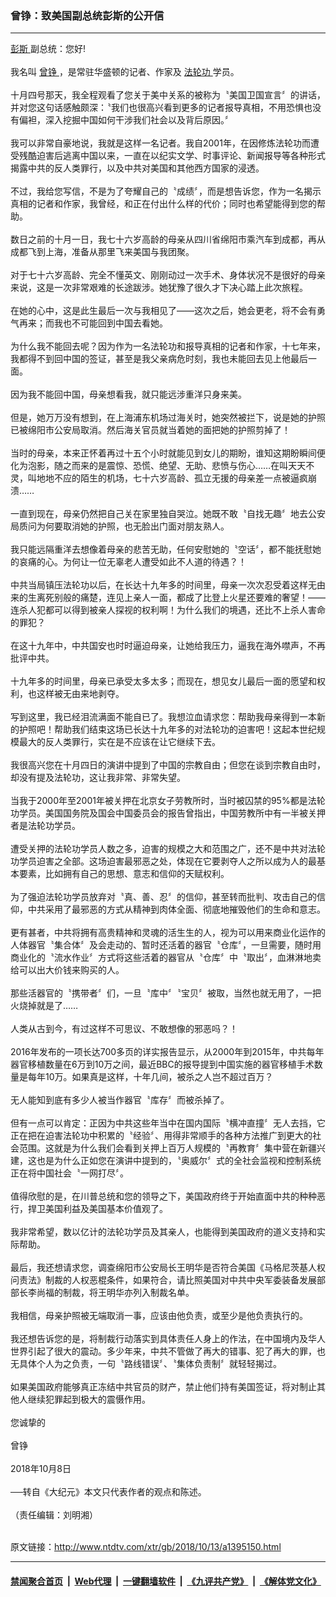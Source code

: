 ### 曾铮：致美国副总统彭斯的公开信
------------------------

<div class="wysiwyg">
 <a href="http://www.ntdtv.com/xtr/gb/articlelistbytag_彭斯.html" target="_blank">
  彭斯
 </a>
 副总统：您好!
 <br/>
 <br/>
 我名叫
 <a href="http://www.ntdtv.com/xtr/gb/articlelistbytag_曾铮.html" target="_blank">
  曾铮
 </a>
 ，是常驻华盛顿的记者、作家及
 <a href="http://www.ntdtv.com/xtr/gb/articlelistbytag_法轮功.html" target="_blank">
  法轮功
 </a>
 学员。
 <br/>
 <br/>
 十月四号那天，我全程观看了您关于美中关系的被称为〝美国卫国宣言〞的讲话，并对您这句话感触颇深：〝我们也很高兴看到更多的记者报导真相，不用恐惧也没有偏袒，深入挖掘中国如何干涉我们社会以及背后原因。〞
 <br/>
 <br/>
 我可以非常自豪地说，我就是这样一名记者。我自2001年，在因修炼法轮功而遭受残酷迫害后逃离中国以来，一直在以纪实文学、时事评论、新闻报导等各种形式揭露中共的反人类罪行，以及中共对美国和其他西方国家的浸透。
 <br/>
 <br/>
 不过，我给您写信，不是为了夸耀自己的〝成绩〞，而是想告诉您，作为一名揭示真相的记者和作家，我曾经，和正在付出什么样的代价；同时也希望能得到您的帮助。
 <br/>
 <br/>
 数日之前的十月一日，我七十六岁高龄的母亲从四川省绵阳市乘汽车到成都，再从成都飞到上海，准备从那里飞来美国与我团聚。
 <br/>
 <br/>
 对于七十六岁高龄、完全不懂英文、刚刚动过一次手术、身体状况不是很好的母亲来说，这是一次非常艰难的长途跋涉。她犹豫了很久才下决心踏上此次旅程。
 <br/>
 <br/>
 在她的心中，这是此生最后一次与我相见了——这次之后，她会更老，将不会有勇气再来；而我也不可能回到中国去看她。
 <br/>
 <br/>
 为什么我不能回去呢？因为作为一名法轮功和报导真相的记者和作家，十七年来，我都得不到回中国的签证，甚至是我父亲病危时刻，我也未能回去见上他最后一面。
 <br/>
 <br/>
 因为我不能回中国，母亲想看我，就只能远涉重洋只身来美。
 <br/>
 <br/>
 但是，她万万没有想到，在上海浦东机场过海关时，她突然被拦下，说是她的护照已被绵阳市公安局取消。然后海关官员就当着她的面把她的护照剪掉了！
 <br/>
 <br/>
 当时的母亲，本来正怀着再过十五个小时就能见到女儿的期盼，谁知这期盼瞬间便化为泡影，随之而来的是震惊、恐慌、绝望、无助、悲愤与伤心……在叫天天不灵，叫地地不应的陌生的机场，七十六岁高龄、孤立无援的母亲差一点被逼疯崩溃……
 <br/>
 <br/>
 一直到现在，母亲仍然把自己关在家里独自哭泣。她既不敢〝自找无趣〞地去公安局质问为何要取消她的护照，也无脸出门面对朋友熟人。
 <br/>
 <br/>
 我只能远隔重洋去想像着母亲的悲苦无助，任何安慰她的〝空话〞，都不能抚慰她的哀痛的心。为何让一位无辜老人遭受如此不人道的待遇？！
 <br/>
 <br/>
 中共当局镇压法轮功以后，在长达十九年多的时间里，母亲一次次忍受着这样无由来的生离死别般的痛楚，连见上亲人一面，都成了比登上火星还要难的奢望！——连杀人犯都可以得到被亲人探视的权利啊！为什么我们的境遇，还比不上杀人害命的罪犯？
 <br/>
 <br/>
 在这十九年中，中共国安也时时逼迫母亲，让她给我压力，逼我在海外噤声，不再批评中共。
 <br/>
 <br/>
 十九年多的时间里，母亲已承受太多太多；而现在，想见女儿最后一面的愿望和权利，也这样被无由来地剥夺。
 <br/>
 <br/>
 写到这里，我已经泪流满面不能自已了。我想泣血请求您：帮助我母亲得到一本新的护照吧！帮助我们结束这场已长达十九年多的对法轮功的迫害吧！这起本世纪规模最大的反人类罪行，实在是不应该在让它继续下去。
 <br/>
 <br/>
 我很高兴您在十月四日的演讲中提到了中国的宗教自由；但您在谈到宗教自由时，却没有提及法轮功，这让我非常、非常失望。
 <br/>
 <br/>
 当我于2000年至2001年被关押在北京女子劳教所时，当时被囚禁的95%都是法轮功学员。美国国务院及国会中国委员会的报告曾指出，中国劳教所中有一半被关押者是法轮功学员。
 <br/>
 <br/>
 遭受关押的法轮功学员人数之多，迫害的规模之大和范围之广，还不是中共对法轮功学员迫害之全部。这场迫害最邪恶之处，体现在它要剥夺人之所以成为人的最基本要素，比如拥有自己的思想、意志和信仰的天赋权利。
 <br/>
 <br/>
 为了强迫法轮功学员放弃对〝真、善、忍〞的信仰，甚至转而批判、攻击自己的信仰，中共采用了最邪恶的方式从精神到肉体全面、彻底地摧毁他们的生命和意志。
 <br/>
 <br/>
 更有甚者，中共将拥有高贵精神和灵魂的活生生的人，视为可以用来商业化运作的人体器官〝集合体〞及会走动的、暂时还活着的器官〝仓库〞，一旦需要，随时用商业化的〝流水作业〞方式将这些活着的器官从〝仓库〞中〝取出〞，血淋淋地卖给可以出大价钱来购买的人。
 <br/>
 <br/>
 那些活器官的〝携带者〞们，一旦〝库中〞〝宝贝〞被取，当然也就无用了，一把火烧掉就是了……
 <br/>
 <br/>
 人类从古到今，有过这样不可思议、不敢想像的邪恶吗？！
 <br/>
 <br/>
 2016年发布的一项长达700多页的详实报告显示，从2000年到2015年，中共每年器官移植数量在6万到10万之间，最近BBC的报导提到中国实施的器官移植手术数量是每年10万。如果真是这样，十年几间，被杀之人岂不超过百万？
 <br/>
 <br/>
 无人能知到底有多少人被当作器官〝库存〞而被杀掉了。
 <br/>
 <br/>
 但有一点可以肯定：正因为中共这些年当中在国内国际〝横冲直撞〞无人去挡，它正在把在迫害法轮功中积累的〝经验〞、用得非常顺手的各种方法推广到更大的社会范围。这就是为什么我们会看到关押上百万人规模的〝再教育〞集中营在新疆兴建，这也是为什么正如您在演讲中提到的，〝奥威尔〞式的全社会监视和控制系统正在将中国社会〝一网打尽〞。
 <br/>
 <br/>
 值得欣慰的是，在川普总统和您的领导之下，美国政府终于开始直面中共的种种恶行，捍卫美国利益及美国基本价值观了。
 <br/>
 <br/>
 我非常希望，数以亿计的法轮功学员及其亲人，也能得到美国政府的道义支持和实际帮助。
 <br/>
 <br/>
 最后，我还想请求您，调查绵阳市公安局长王明华是否符合美国《马格尼茨基人权问责法》制裁的人权恶棍条件，如果符合，请比照美国对中共中央军委装备发展部部长李尚福的制裁，将王明华亦列入制裁名单。
 <br/>
 <br/>
 我相信，母亲护照被无端取消一事，应该由他负责，或至少是他负责执行的。
 <br/>
 <br/>
 我还想告诉您的是，将制裁行动落实到具体责任人身上的作法，在中国境内及华人世界引起了很大的震动。多少年来，中共不管做了再大的错事、犯了再大的罪，也无具体个人为之负责，一句〝路线错误〞、〝集体负责制〞就轻轻揭过。
 <br/>
 <br/>
 如果美国政府能够真正冻结中共官员的财产，禁止他们持有美国签证，将对制止其他人继续犯罪起到极大的震慑作用。
 <br/>
 <br/>
 您诚挚的
 <br/>
 <br/>
 曾铮
 <br/>
 <br/>
 2018年10月8日
 <br/>
 <br/>
 ──转自《大纪元》本文只代表作者的观点和陈述。
 <br/>
 <br/>
 （责任编辑：刘明湘）
</div>

<br/>原文链接：http://www.ntdtv.com/xtr/gb/2018/10/13/a1395150.html


------------------------
#### [禁闻聚合首页](https://github.com/gfw-breaker/banned-news/blob/master/README.md) &nbsp;|&nbsp; [Web代理](https://github.com/gfw-breaker/open-proxy/blob/master/README.md) &nbsp;|&nbsp; [一键翻墙软件](https://github.com/gfw-breaker/nogfw/blob/master/README.md) &nbsp;|&nbsp; [《九评共产党》](https://github.com/gfw-breaker/9ping.md/blob/master/README.md#九评之一评共产党是什么) &nbsp;|&nbsp; [《解体党文化》](https://github.com/gfw-breaker/jtdwh.md/blob/master/README.md#绪论)